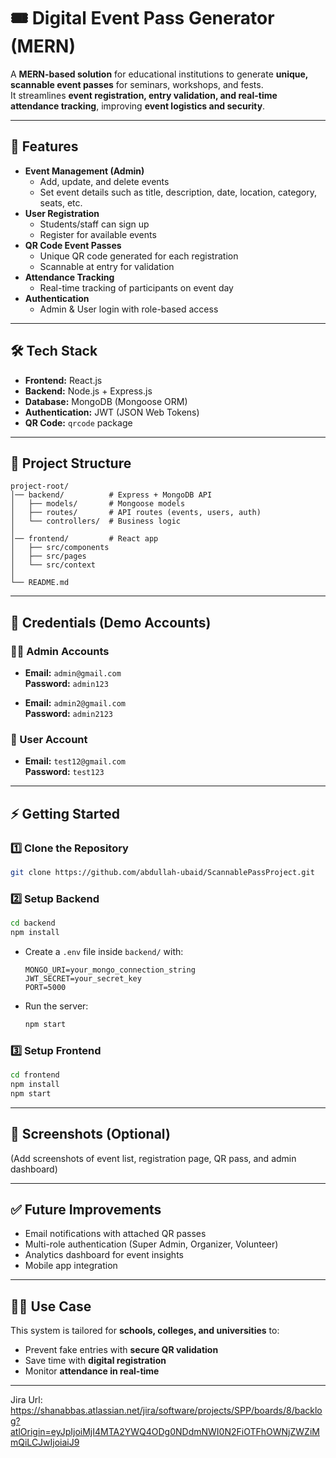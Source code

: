 # 🎟️ Digital Event Pass Generator (MERN)

A **MERN-based solution** for educational institutions to generate **unique, scannable event passes** for seminars, workshops, and fests.  
It streamlines **event registration, entry validation, and real-time attendance tracking**, improving **event logistics and security**.

---

## 🚀 Features

- **Event Management (Admin)**
  - Add, update, and delete events
  - Set event details such as title, description, date, location, category, seats, etc.
- **User Registration**
  - Students/staff can sign up
  - Register for available events
- **QR Code Event Passes**
  - Unique QR code generated for each registration
  - Scannable at entry for validation
- **Attendance Tracking**
  - Real-time tracking of participants on event day
- **Authentication**
  - Admin & User login with role-based access

---

## 🛠️ Tech Stack

- **Frontend:** React.js
- **Backend:** Node.js + Express.js
- **Database:** MongoDB (Mongoose ORM)
- **Authentication:** JWT (JSON Web Tokens)
- **QR Code:** `qrcode` package

---

## 📂 Project Structure

```
project-root/
│── backend/          # Express + MongoDB API
│   ├── models/       # Mongoose models
│   ├── routes/       # API routes (events, users, auth)
│   └── controllers/  # Business logic
│
│── frontend/         # React app
│   ├── src/components
│   ├── src/pages
│   └── src/context
│
└── README.md
```

---

## 🔑 Credentials (Demo Accounts)

### 👨‍💻 Admin Accounts

- **Email:** `admin@gmail.com`  
  **Password:** `admin123`

- **Email:** `admin2@gmail.com`  
  **Password:** `admin2123`

### 👤 User Account

- **Email:** `test12@gmail.com`  
  **Password:** `test123`

---

## ⚡ Getting Started

### 1️⃣ Clone the Repository

```bash
git clone https://github.com/abdullah-ubaid/ScannablePassProject.git
```

### 2️⃣ Setup Backend

```bash
cd backend
npm install
```

- Create a `.env` file inside `backend/` with:

  ```
  MONGO_URI=your_mongo_connection_string
  JWT_SECRET=your_secret_key
  PORT=5000
  ```

- Run the server:
  ```bash
  npm start
  ```

### 3️⃣ Setup Frontend

```bash
cd frontend
npm install
npm start
```

---

## 📸 Screenshots (Optional)

(Add screenshots of event list, registration page, QR pass, and admin dashboard)

---

## ✅ Future Improvements

- Email notifications with attached QR passes
- Multi-role authentication (Super Admin, Organizer, Volunteer)
- Analytics dashboard for event insights
- Mobile app integration

---

## 👨‍🏫 Use Case

This system is tailored for **schools, colleges, and universities** to:

- Prevent fake entries with **secure QR validation**
- Save time with **digital registration**
- Monitor **attendance in real-time**

---

Jira Url: https://shanabbas.atlassian.net/jira/software/projects/SPP/boards/8/backlog?atlOrigin=eyJpIjoiMjI4MTA2YWQ4ODg0NDdmNWI0N2FiOTFhOWNjZWZiMmQiLCJwIjoiaiJ9
